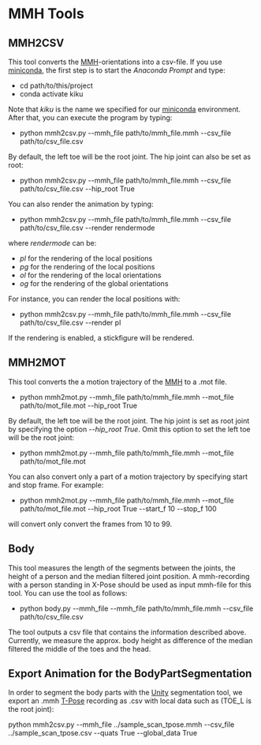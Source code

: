 # MMH Tools

## MMH2CSV

This tool converts the [MMH](https://github.com/Mirevi/MotionHub)-orientations into a csv-file. If you use [miniconda](https://docs.conda.io/en/latest/miniconda.html), the first step is to start the *Anaconda Prompt* and type:

* cd path/to/this/project
* conda activate kiku

Note that *kiku* is the name we specified for our [miniconda](https://docs.conda.io/en/latest/miniconda.html) environment. After that, you can execute the program by typing:

* python mmh2csv.py --mmh_file path/to/mmh_file.mmh --csv_file path/to/csv_file.csv

By default, the left toe will be the root joint. The hip joint can also be set as root:

* python mmh2csv.py --mmh_file path/to/mmh_file.mmh --csv_file path/to/csv_file.csv --hip_root True

You can also render the animation by typing:

* python mmh2csv.py --mmh_file path/to/mmh_file.mmh --csv_file path/to/csv_file.csv --render rendermode

where *rendermode* can be: 

* *pl* for the rendering of the local positions
* *pg* for the rendering of the local positions
* *ol* for the rendering of the local orientations
* *og* for the rendering of the global orientations

For instance, you can render the local positions with: 

* python mmh2csv.py --mmh_file path/to/mmh_file.mmh --csv_file path/to/csv_file.csv --render pl

If the rendering is enabled, a stickfigure will be rendered. 

## MMH2MOT

This tool converts the a motion trajectory of the [MMH](https://github.com/Mirevi/MotionHub) to a .mot file. 

* python mmh2mot.py --mmh_file path/to/mmh_file.mmh --mot_file path/to/mot_file.mot --hip_root True

By default, the left toe will be the root joint. The hip joint is set as root joint by specifying the option *--hip_root True*. Omit this option to set the left toe will be the root joint:

* python mmh2mot.py --mmh_file path/to/mmh_file.mmh --mot_file path/to/mot_file.mot

You can also convert only a part of a motion trajectory by specifying start and stop frame. For example:

* python mmh2mot.py --mmh_file path/to/mmh_file.mmh --mot_file path/to/mot_file.mot --hip_root True --start_f 10 --stop_f 100

will convert only convert the frames from 10 to 99. 

## Body

This tool measures the length of the segments between the joints, the height of a person and the median filtered joint position. A mmh-recording with a person standing in X-Pose should be used as input mmh-file for this tool. You can use the tool as follows: 

* python body.py --mmh_file --mmh_file path/to/mmh_file.mmh --csv_file path/to/csv_file.csv

The tool outputs a csv file that contains the information described above. Currently, we measure the approx. body height as difference of the median filtered the middle of the toes and the head. 

## Export Animation for the BodyPartSegmentation

In order to segment the body parts with the [Unity](https://unity.com/) segmentation tool, we export an .mmh [T-Pose](https://en.wikipedia.org/wiki/T-pose) recording as .csv with local data such as (TOE_L is the root joint):

python mmh2csv.py --mmh_file ../sample_scan_tpose.mmh --csv_file ../sample_scan_tpose.csv --quats True --global_data True